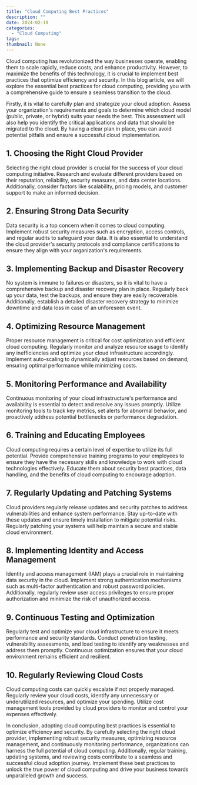 ```yaml
---
title: "Cloud Computing Best Practices"
description: ""
date: 2024-02-19
categories:
  - "Cloud Computing"
tags:
thumbnail: None
---
```


<p>Cloud computing has revolutionized the way businesses operate, enabling them to scale rapidly, reduce costs, and enhance productivity. However, to maximize the benefits of this technology, it is crucial to implement best practices that optimize efficiency and security. In this blog article, we will explore the essential best practices for cloud computing, providing you with a comprehensive guide to ensure a seamless transition to the cloud.</p>

<p>Firstly, it is vital to carefully plan and strategize your cloud adoption. Assess your organization's requirements and goals to determine which cloud model (public, private, or hybrid) suits your needs the best. This assessment will also help you identify the critical applications and data that should be migrated to the cloud. By having a clear plan in place, you can avoid potential pitfalls and ensure a successful cloud implementation.</p>

<h2>1. Choosing the Right Cloud Provider</h2>
<p>Selecting the right cloud provider is crucial for the success of your cloud computing initiative. Research and evaluate different providers based on their reputation, reliability, security measures, and data center locations. Additionally, consider factors like scalability, pricing models, and customer support to make an informed decision.</p>

<h2>2. Ensuring Strong Data Security</h2>
<p>Data security is a top concern when it comes to cloud computing. Implement robust security measures such as encryption, access controls, and regular audits to safeguard your data. It is also essential to understand the cloud provider's security protocols and compliance certifications to ensure they align with your organization's requirements.</p>

<h2>3. Implementing Backup and Disaster Recovery</h2>
<p>No system is immune to failures or disasters, so it is vital to have a comprehensive backup and disaster recovery plan in place. Regularly back up your data, test the backups, and ensure they are easily recoverable. Additionally, establish a detailed disaster recovery strategy to minimize downtime and data loss in case of an unforeseen event.</p>

<h2>4. Optimizing Resource Management</h2>
<p>Proper resource management is critical for cost optimization and efficient cloud computing. Regularly monitor and analyze resource usage to identify any inefficiencies and optimize your cloud infrastructure accordingly. Implement auto-scaling to dynamically adjust resources based on demand, ensuring optimal performance while minimizing costs.</p>

<h2>5. Monitoring Performance and Availability</h2>
<p>Continuous monitoring of your cloud infrastructure's performance and availability is essential to detect and resolve any issues promptly. Utilize monitoring tools to track key metrics, set alerts for abnormal behavior, and proactively address potential bottlenecks or performance degradation.</p>

<h2>6. Training and Educating Employees</h2>
<p>Cloud computing requires a certain level of expertise to utilize its full potential. Provide comprehensive training programs to your employees to ensure they have the necessary skills and knowledge to work with cloud technologies effectively. Educate them about security best practices, data handling, and the benefits of cloud computing to encourage adoption.</p>

<h2>7. Regularly Updating and Patching Systems</h2>
<p>Cloud providers regularly release updates and security patches to address vulnerabilities and enhance system performance. Stay up-to-date with these updates and ensure timely installation to mitigate potential risks. Regularly patching your systems will help maintain a secure and stable cloud environment.</p>

<h2>8. Implementing Identity and Access Management</h2>
<p>Identity and access management (IAM) plays a crucial role in maintaining data security in the cloud. Implement strong authentication mechanisms such as multi-factor authentication and robust password policies. Additionally, regularly review user access privileges to ensure proper authorization and minimize the risk of unauthorized access.</p>

<h2>9. Continuous Testing and Optimization</h2>
<p>Regularly test and optimize your cloud infrastructure to ensure it meets performance and security standards. Conduct penetration testing, vulnerability assessments, and load testing to identify any weaknesses and address them promptly. Continuous optimization ensures that your cloud environment remains efficient and resilient.</p>

<h2>10. Regularly Reviewing Cloud Costs</h2>
<p>Cloud computing costs can quickly escalate if not properly managed. Regularly review your cloud costs, identify any unnecessary or underutilized resources, and optimize your spending. Utilize cost management tools provided by cloud providers to monitor and control your expenses effectively.</p>

<p>In conclusion, adopting cloud computing best practices is essential to optimize efficiency and security. By carefully selecting the right cloud provider, implementing robust security measures, optimizing resource management, and continuously monitoring performance, organizations can harness the full potential of cloud computing. Additionally, regular training, updating systems, and reviewing costs contribute to a seamless and successful cloud adoption journey. Implement these best practices to unlock the true power of cloud computing and drive your business towards unparalleled growth and success.</p>